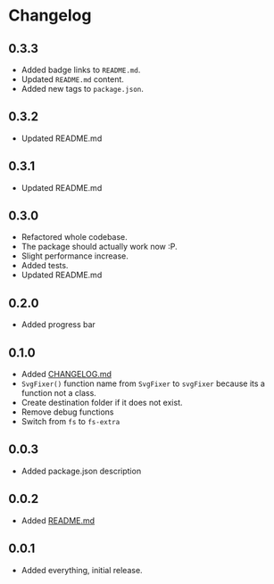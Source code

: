 # Changelog

## 0.3.3

- Added badge links to `README.md`.
- Updated `README.md` content.
- Added new tags to `package.json`.

## 0.3.2

- Updated README.md

## 0.3.1

- Updated README.md

## 0.3.0

- Refactored whole codebase.
- The package should actually work now :P.
- Slight performance increase.
- Added tests.
- Updated README.md

## 0.2.0

- Added progress bar

## 0.1.0

- Added [CHANGELOG.md](https://github.com/oslllo/svg-fixer/blob/master/CHANGELOG.md)
- `SvgFixer()` function name from `SvgFixer` to `svgFixer` because its a function not a class.
- Create destination folder if it does not exist.
- Remove debug functions
- Switch from `fs` to `fs-extra`

## 0.0.3

- Added package.json description

## 0.0.2

- Added [README.md](https://github.com/oslllo/svg-fixer/blob/master/README.md)

## 0.0.1

- Added everything, initial release.
